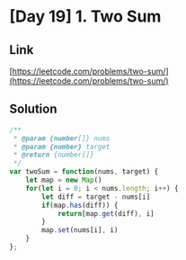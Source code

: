 # [Day 19] 1. Two Sum

<a name="LCnK1"></a>
## Link
[https://leetcode.com/problems/two-sum/](https://leetcode.com/problems/two-sum/)
<a name="MjkJA"></a>
## Solution
```javascript
/**
 * @param {number[]} nums
 * @param {number} target
 * @return {number[]}
 */
var twoSum = function(nums, target) {
    let map = new Map()
    for(let i = 0; i < nums.length; i++) {
        let diff = target - nums[i]
        if(map.has(diff)) {
            return[map.get(diff), i]
        }
        map.set(nums[i], i)
    }
};
```
